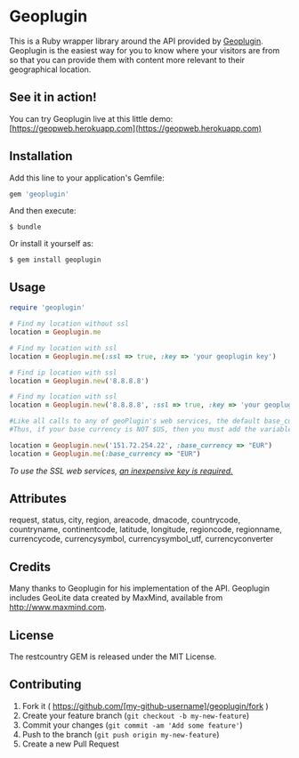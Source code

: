 # Geoplugin

This is a Ruby wrapper library around the API provided by <a target="_BLANK" href="http://www.geoplugin.com">Geoplugin</a>. Geoplugin is the easiest way for you to know where your visitors are from so that you can provide them with content more relevant to their geographical location. 

## See it in action!

You can try Geoplugin live at this little demo: [https://geopweb.herokuapp.com](https://geopweb.herokuapp.com)

## Installation

Add this line to your application's Gemfile:

```ruby
gem 'geoplugin'
```

And then execute:

    $ bundle

Or install it yourself as:

    $ gem install geoplugin

## Usage

```ruby
require 'geoplugin'

# Find my location without ssl
location = Geoplugin.me

# Find my location with ssl
location = Geoplugin.me(:ssl => true, :key => 'your geoplugin key')

# Find ip location with ssl
location = Geoplugin.new('8.8.8.8')

# Find my location with ssl
location = Geoplugin.new('8.8.8.8', :ssl => true, :key => 'your geoplugin key')

#Like all calls to any of geoPlugin's web services, the default base_currency is USD ($US). 
#Thus, if your base currency is NOT $US, then you must add the variable base_currency=XXX to the call like this:

location = Geoplugin.new('151.72.254.22', :base_currency => "EUR")
location = Geoplugin.me(:base_currency => "EUR")

```

<i>To use the SSL web services, <a href="http://www.geoplugin.com/premium#ssl_access_per_year" target="_BLANK">an inexpensive key is required. </a></i>
## Attributes

request, 
status, 
city, 
region, 
areacode, 
dmacode, 
countrycode, 
countryname, 
continentcode, 
latitude, 
longitude, 
regioncode, 
regionname, 
currencycode, 
currencysymbol, 
currencysymbol_utf, 
currencyconverter

## Credits
Many thanks to Geoplugin for his implementation of the API. 
Geoplugin includes GeoLite data created by MaxMind, available from
<a href="http://www.maxmind.com">http://www.maxmind.com</a>.

## License
The restcountry GEM is released under the MIT License.

## Contributing

1. Fork it ( https://github.com/[my-github-username]/geoplugin/fork )
2. Create your feature branch (`git checkout -b my-new-feature`)
3. Commit your changes (`git commit -am 'Add some feature'`)
4. Push to the branch (`git push origin my-new-feature`)
5. Create a new Pull Request
